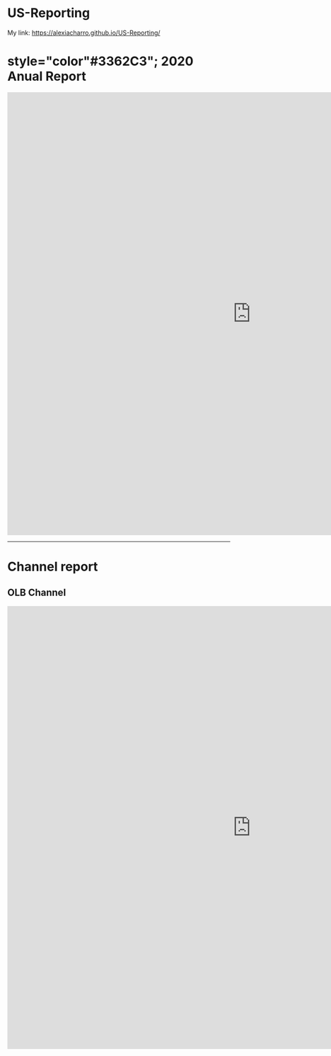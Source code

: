 # US-Reporting
My link: https://alexiacharro.github.io/US-Reporting/

<H1> style="color"#3362C3"; 2020 Anual Report </H1>

<iframe seamless frameborder="0" src="https://public.tableau.com/views/2020Report_15961319356040/Dashboard1?:language=es&:display_count=y&:showVizHome=no" width = '1100' height = '1000' scrolling='yes'></iframe>

<hr align="center"; style="color: #27E1C7" />

<H1> Channel report </H1>

<H2> OLB Channel </H2>

<iframe seamless frameborder="0" src="https://public.tableau.com/views/OLBreport/OLBchannel-Q1Q2?:language=es&:display_count=y&:showVizHome=no" width = '1100' height = '1000' scrolling='yes'></iframe>
